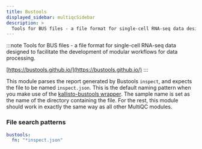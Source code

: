 ```yaml
---
title: Bustools
displayed_sidebar: multiqcSidebar
description: >
  Tools for BUS files - a file format for single-cell RNA-seq data designed to facilitate the development of modular workflows for data processing.
---
```


<!--
~~~~~ DO NOT EDIT ~~~~~
This file is autogenerated from the MultiQC module python docstring.
Do not edit the markdown, it will be overwritten.

File path for the source of this content: multiqc/modules/bustools/bustools.py
~~~~~~~~~~~~~~~~~~~~~~~
-->

:::note
Tools for BUS files - a file format for single-cell RNA-seq data designed to facilitate the development of modular workflows for data processing.

[https://bustools.github.io/](https://bustools.github.io/)
:::

This module parses the report generated by Bustools `inspect`, and expects the file to be
named `inspect.json`. This is the default naming pattern when you make use of the
[kallisto-bustools wrapper](https://www.kallistobus.tools/). The sample name is set as the name
of the directory containing the file. For the rest, this module should work in exactly the same
way as all other MultiQC modules.

### File search patterns

```yaml
bustools:
  fn: "*inspect.json"
```
